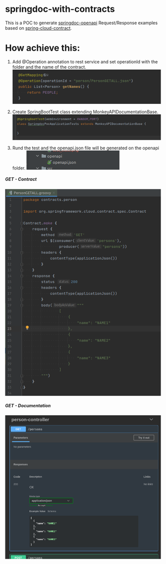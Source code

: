 # springdoc-with-contracts
This is a POC to generate [springdoc-openapi](https://springdoc.org/) Request/Response examples based on [spring-cloud-contract](https://spring.io/projects/spring-cloud-contract).

# How achieve this:

1. Add @Operation annotation to rest service and set operationId with the folder and the name of the contract.
![operation](images/operation.png)
   
2. Create SpringBootTest class extending MonkeyAPIDocumentationBase.
![operation](images/test_class.png)
   
3. Rund the test and the openapi.json file will be generated on the openapi folder.
![operation](images/opa_api_json.png)
   
##### GET - Contract
![operation](images/GETALL.png)

##### GET - Documentation
![operation](images/doc.png)

